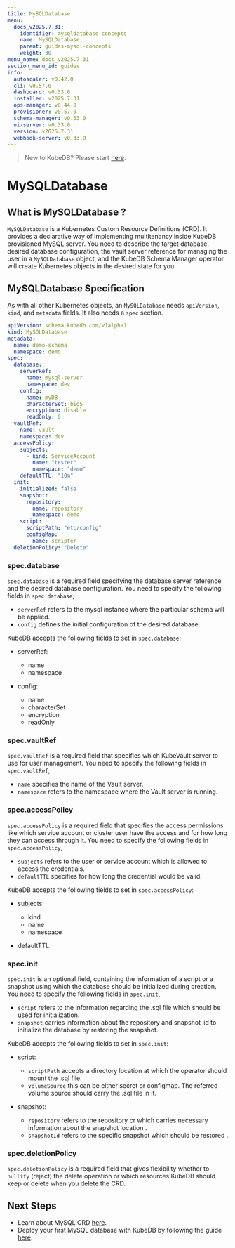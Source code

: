 ```yaml
---
title: MySQLDatabase
menu:
  docs_v2025.7.31:
    identifier: mysqldatabase-concepts
    name: MySQLDatabase
    parent: guides-mysql-concepts
    weight: 30
menu_name: docs_v2025.7.31
section_menu_id: guides
info:
  autoscaler: v0.42.0
  cli: v0.57.0
  dashboard: v0.33.0
  installer: v2025.7.31
  ops-manager: v0.44.0
  provisioner: v0.57.0
  schema-manager: v0.33.0
  ui-server: v0.33.0
  version: v2025.7.31
  webhook-server: v0.33.0
---
```


> New to KubeDB? Please start [here](/docs/v2025.7.31/README).

# MySQLDatabase

## What is MySQLDatabase ?
`MySQLDatabase` is a Kubernetes Custom Resource Definitions (CRD). It provides a declarative way of implementing multitenancy inside KubeDB provisioned MySQL server. You need to describe the target database, desired database configuration, the vault server reference for managing the user in a `MySQLDatabase` object, and the KubeDB Schema Manager operator will create Kubernetes objects in the desired state for you.

## MySQLDatabase Specification

As with all other Kubernetes objects, an `MySQLDatabase` needs `apiVersion`, `kind`, and `metadata` fields. It also needs a `spec` section.

```yaml
apiVersion: schema.kubedb.com/v1alpha1
kind: MySQLDatabase
metadata:
  name: demo-schema
  namespace: demo
spec:
  database:
    serverRef:
      name: mysql-server
      namespace: dev
    config: 
      name: myDB
      characterSet: big5
      encryption: disable
      readOnly: 0
  vaultRef:
    name: vault
    namespace: dev
  accessPolicy:
    subjects:
      - kind: ServiceAccount
        name: "tester"
        namespace: "demo"
    defaultTTL: "10m"
  init: 
    initialized: false
    snapshot:
      repository:
        name: repository
        namespace: demo
    script: 
      scriptPath: "etc/config"
      configMap:
        name: scripter
  deletionPolicy: "Delete"
```



### spec.database

`spec.database` is a required field specifying the database server reference and the desired database configuration. You need to specify the following fields in `spec.database`,

 - `serverRef` refers to the mysql instance where the particular schema will be applied.
 - `config` defines the initial configuration of the desired database.

KubeDB accepts the following fields to set in `spec.database`:

 - serverRef:
   - name
   - namespace

 - config:
   - name
   - characterSet
   - encryption
   - readOnly


### spec.vaultRef

`spec.vaultRef` is a required field that specifies which KubeVault server to use for user management. You need to specify the following fields in `spec.vaultRef`,

- `name` specifies the name of the Vault server.
- `namespace` refers to the namespace where the Vault server is running.


### spec.accessPolicy

`spec.accessPolicy` is a required field that specifies the access permissions like which service account or cluster user have the access and for how long they can access through it. You need to specify the following fields in `spec.accessPolicy`,

- `subjects` refers to the user or service account which is allowed to access the credentials.
- `defaultTTL` specifies for how long the credential would be valid.

KubeDB accepts the following fields to set in `spec.accessPolicy`:

- subjects:
  - kind
  - name
  - namespace

- defaultTTL


### spec.init

`spec.init` is an optional field, containing the information of a script or a snapshot using which the database should be initialized during creation. You need to specify the following fields in `spec.init`,

- `script` refers to the information regarding the .sql file which should be used for initialization.
- `snapshot` carries information about the  repository and snapshot_id to initialize the database by restoring the snapshot. 

KubeDB accepts the following fields to set in `spec.init`:

- script:
  - `scriptPath` accepts a directory location at which the operator should mount the .sql file.
  - `volumeSource` this can be either secret or configmap. The referred volume source should carry the .sql file in it. 

- snapshot:
  - `repository` refers to the repository cr which carries necessary information about the snapshot location .
  - `snapshotId` refers to the specific snapshot which should be restored . 



### spec.deletionPolicy

`spec.deletionPolicy` is a required field that gives flexibility whether to `nullify` (reject) the delete operation or which resources KubeDB should keep or delete when you delete the CRD.



## Next Steps

- Learn about MySQL CRD [here](/docs/v2025.7.31/guides/mysql/concepts/database/).
- Deploy your first MySQL database with KubeDB by following the guide [here](https://kubedb.com/docs/latest/guides/mysql/quickstart/).